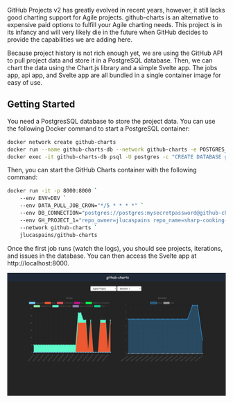 GitHub Projects v2 has greatly evolved in recent years, however, it still lacks good charting support for Agile projects. github-charts is an alternative to expensive paid options to fulfill your Agile charting needs. This project is in its infancy and will very likely die in the future when GitHub decides to provide the capabilities we are adding here.

Because project history is not rich enough yet, we are using the GitHub API to pull project data and store it in a PostgreSQL database. Then, we can chart the data using the Chart.js library and a simple Svelte app. The jobs app, api app, and Svelte app are all bundled in a single container image for easy of use.

## Getting Started
You need a PostgresSQL database to store the project data. You can use the following Docker command to start a PostgreSQL container:

```bash
docker network create github-charts
docker run --name github-charts-db --network github-charts -e POSTGRES_PASSWORD=mysecretpassword -d postgres
docker exec -it github-charts-db psql -U postgres -c "CREATE DATABASE ghcharts;"
```

Then, you can start the GitHub Charts container with the following command:

```bash
docker run -it -p 8000:8000 `
    --env ENV=DEV `
    --env DATA_PULL_JOB_CRON="*/5 * * * *" `
    --env DB_CONNECTION="postgres://postgres:mysecretpassword@github-charts-db:5432/ghcharts?sslmode=disable" `
    --env GH_PROJECT_1="repo_owner=jlucaspains repo_name=sharp-cooking-web project=7 token=mygithubtoken" `
    --network github-charts `
    jlucaspains/github-charts
```

Once the first job runs (watch the logs), you should see projects, iterations, and issues in the database. You can then access the Svelte app at http://localhost:8000.

![Charts](./docs/demo.jpeg)